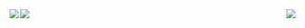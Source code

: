 
<img align="left" src="https://github-readme-stats.vercel.app/api/top-langs/?username=Ross249&langs_count=8" />
<img align="right" src="https://github-readme-stats.vercel.app/api?username=Ross249&show_icons=true" />
<img align="left" src="https://github-readme-stats.vercel.app/api/wakatime?username=Ross249)](https://github.com/Ross249/github-readme-stats" />
